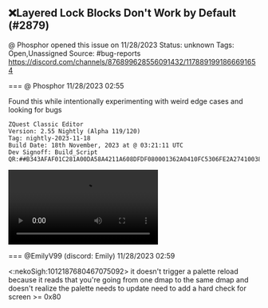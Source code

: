 ## ❌Layered Lock Blocks Don't Work by Default (#2879)
@ Phosphor opened this issue on 11/28/2023
Status: unknown
Tags: Open,Unassigned
Source: #bug-reports https://discord.com/channels/876899628556091432/1178891991866691654


=== @ Phosphor 11/28/2023 02:55

Found this while intentionally experimenting with weird edge cases and looking for bugs
```
ZQuest Classic Editor
Version: 2.55 Nightly (Alpha 119/120)
Tag: nightly-2023-11-18
Build Date: 18th November, 2023 at @ 03:21:11 UTC
Dev Signoff: Build_Script
QR:##B343AFAF01C281A00DA58A4211A608DFDF080001362A0410FC5306FE2A274100381B02044031300000065824C00000000000D0032301090000000000000000000000000000000000000000000000000034866C3140320200000000000000000000000000##
```
![image](https://cdn.discordapp.com/attachments/1178891991866691654/1178891992206417940/2023-11-27_20-53-56.mp4?ex=65e689b9&is=65d414b9&hm=50299f7beeef67def6d9d0b3e6d57be15d9a8898174c0f1ac44fdc02d97cdbf9&)

=== @EmilyV99 (discord: Emily) 11/28/2023 02:59

<:nekoSigh:1012187680467075092> it doesn't trigger a palette reload because it reads that you're going from one dmap to the same dmap and doesn't realize the palette needs to update
need to add a hard check for screen >= 0x80
